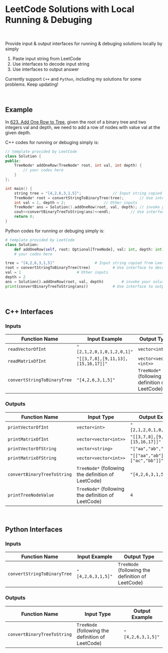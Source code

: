 # LeetCode Solutions with Local Running & Debuging

<br/>

Provide input & output interfaces for running & debuging solutions locally by simply

1. Paste input string from LeetCode
2. Use interfaces to decode input string
3. Use interfaces to output answer

Currently support `C++` and `Python`, including my solutions for some problems. Keep updating!

<br/>

## Example

In [623. Add One Row to Tree](https://leetcode.cn/problems/add-one-row-to-tree/), given the root of a binary tree and two integers val and depth, we need to add a row of nodes with value val at the given depth.

C++ codes for running or debuging simply is:

```c++
// template provided by LeetCode
class Solution {
public:
    TreeNode* addOneRow(TreeNode* root, int val, int depth) {
        // your codes here
    }
};

int main() {
    string tree = "[4,2,6,3,1,5]";				// Input string copied from LeetCode
    TreeNode* root = convertStringToBinaryTree(tree);		// Use interface to decode input string
    int val = 1, depth = 2;					// Other inputs
    TreeNode* ans = Solution().addOneRow(root, val, depth);	// invoke your solution
    cout<<convertBinaryTreeToString(ans)<<endl;			// Use interface to output answer
    return 0;
}
```

Python codes for running or debuging simply is:

```python
# template provided by LeetCode
class Solution:
    def addOneRow(self, root: Optional[TreeNode], val: int, depth: int) -> Optional[TreeNode]:
	# your codes here

tree = "[4,2,6,3,1,5]"					# Input string copied from LeetCode
root = convertStringToBinaryTree(tree)			# Use interface to decode input string
val = 1							# Other inputs
depth = 2		
ans = Solution().addOneRow(root, val, depth)		# invoke your solution
print(convertBinaryTreeToString(ans))			# Use interface to output answer
```

<br/>

## C++ Interfaces

### Inputs

| Function Name                 | Input Example                        | Output Type                                          |
| ----------------------------- | ------------------------------------ | ---------------------------------------------------- |
| `readVectorOfInt`           | `"[2,1,2,0,1,0,1,2,0,1]"`          | `vector<int>`                                      |
| `readMatrixOfInt`           | `"[[3,7,8],[9,11,13],[15,16,17]]"` | `vector<vector <int>>`                             |
| `convertStringToBinaryTree` | `"[4,2,6,3,1,5]"`                  | `TreeNode*` (following the definition of LeetCode) |

### Outputs

| Function Name                 | Input Type                                           | Output Example                       |
| ----------------------------- | ---------------------------------------------------- | ------------------------------------ |
| `printVectorOfInt`          | `vector<int>`                                      | `"[2,1,2,0,1,0,1,2,0,1]"`          |
| `printMatrixOfInt`          | `vector<vector<int>>`                              | `"[[3,7,8],[9,11,13],[15,16,17]]"` |
| `printVectorOfString`       | `vector<string>`                                   | `"["aa","ab","ac"]"`               |
| `printMatrixOfString`       | `vector<vector<int>>`                              | `"[["aa","ab"],["ac","bb"]]"`      |
| `convertBinaryTreeToString` | `TreeNode*` (following the definition of LeetCode) | `"[4,2,6,3,1,5]"`                  |
| `printTreeNodeValue`        | `TreeNode*` (following the definition of LeetCode) | `4`                                |

<br/>

## Python Interfaces

### Inputs

| Function Name                 | Input Example       | Output Type                                         |
| ----------------------------- | ------------------- | --------------------------------------------------- |
| `convertStringToBinaryTree` | `"[4,2,6,3,1,5]"` | `TreeNode` (following the definition of LeetCode) |

### Outputs

| Function Name                 | Input Type                                          | Output Example      |
| ----------------------------- | --------------------------------------------------- | ------------------- |
| `convertBinaryTreeToString` | `TreeNode` (following the definition of LeetCode) | `"[4,2,6,3,1,5]"` |
